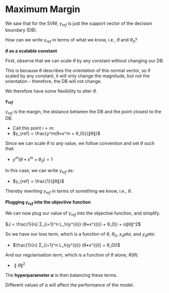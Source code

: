 # Maximum Margin

We saw that for the SVM, $γ_{ref}$ is just the support vector of the decision boundary (DB).

How can we write $γ_{ref}$ in terms of what we know, i.e., $θ$ and $θ_0$?

**$θ$ as a scalable constant**

First, observe that we can scale $θ$ by any constant without changing our DB.

This is because $θ$ describes the orientation of this normal vector, so if scaled by any constant, it will only change the magnitude, but not the orientation - therefore, the DB will not change.

We therefore have some flexibility to alter $θ$.

**$γ_{ref}$**

$γ_{ref}$ is the margin, the distance between the DB and the point closest to the DB.

- Call this point $i=m$:
- $γ_{ref} = \frac{y^m(θ•x^m + θ_0)}{∥θ∥}$

Since we can scale $θ$ to any value, we follow convention and set $θ$ such that:

- $y^m(θ•x^m + θ_0) = 1$

In this case, we can write $γ_{ref}$ as:

- $γ_{ref} = \frac{1}{∥θ∥}$

Thereby rewriting $γ_{ref}$ in terms of something we know, i.e., $θ$.

**Plugging $γ_{ref}$ into the objective function**

We can now plug our value of $γ_{ref}$ into the objective function, and simplify.

$J = \frac{1}{n} Σ_{i=1}^n L_h(y^{(i)} (θ•x^{(i)} + θ_0)) + α∥θ∥^2$

So we have our loss term, which is a function of $θ$, $θ_0$, $x_data$, and $y_data$:

- $\frac{1}{n} Σ_{i=1}^n L_h(y^{(i)} (θ•x^{(i)} + θ_0))$

And our regularisation term, which is a function of $θ$ alone, $R(θ)$:

- $∥θ∥^2$

The **hyperparameter $α$** is then balancing these terms.

Different values of α will affect the performance of the model.
